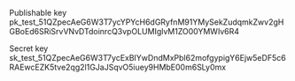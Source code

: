 Publishable key
pk_test_51QZpecAeG6W3T7ycYPYcH6dGRyfnM91YMySekZudqmkZwv2gHGBoEd6SRiSrvVNvDTdoinrcQ3vpOLUMIglvM1ZO00YMWIv6R4

Secret key
sk_test_51QZpecAeG6W3T7ycExBIYwDndMxPbl62mofgypigY6Ejw5eDF5c6RAEwcEZK5tve2qg2l1GJaJSqvO5iuey9HMbE00m6SLy0mx
